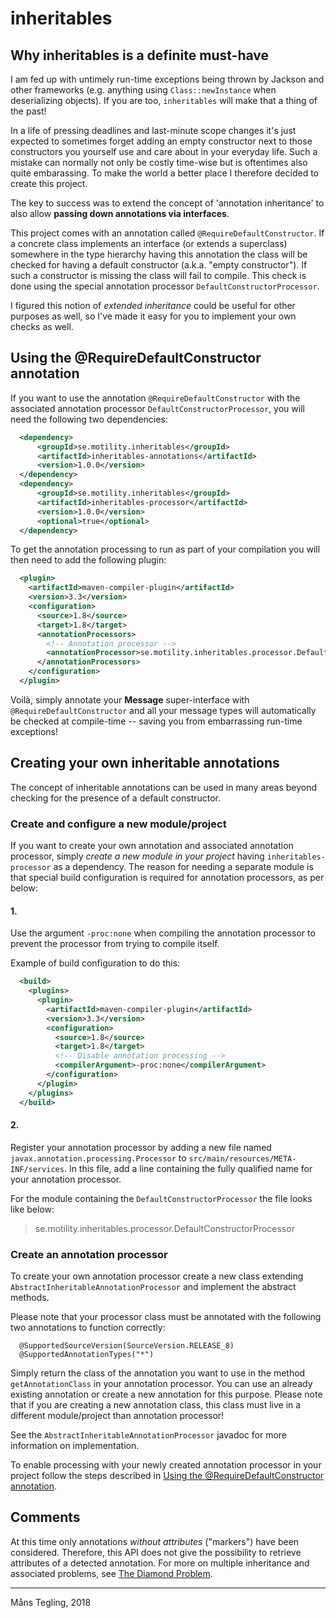 # inheritables



## Why inheritables is a definite must-have

I am fed up with untimely run-time exceptions being thrown by Jackson and other frameworks (e.g. anything using `Class::newInstance` when deserializing objects). If you are too, `inheritables` will make that a thing of the past!

In a life of pressing deadlines and last-minute scope changes it's just expected to sometimes forget adding an empty constructor next to those constructors you yourself use and care about in your everyday life. Such a mistake can normally not only be costly time-wise but is oftentimes also quite embarassing. To make the world a better place I therefore decided to create this project.

The key to success was to extend the concept of 'annotation inheritance' to also allow **passing down annotations via interfaces**. 

This project comes with an annotation called `@RequireDefaultConstructor`. If a concrete class implements an interface (or extends a superclass) somewhere in the type hierarchy having this annotation the class will be checked for having a default constructor (a.k.a. "empty constructor"). If such a constructor is missing the class will fail to compile. This check is done using the special annotation processor `DefaultConstructorProcessor`.

I figured this notion of _extended inheritance_ could be useful for other purposes as well, so I've made it easy for you to implement your own checks as well.



## Using the @RequireDefaultConstructor annotation

If you want to use the annotation `@RequireDefaultConstructor` with the associated annotation processor `DefaultConstructorProcessor`, you will need the following two dependencies:

```xml
  <dependency>
      <groupId>se.motility.inheritables</groupId>
      <artifactId>inheritables-annotations</artifactId>
      <version>1.0.0</version>
  </dependency>
  <dependency>
      <groupId>se.motility.inheritables</groupId>
      <artifactId>inheritables-processor</artifactId>
      <version>1.0.0</version>
      <optional>true</optional>
  </dependency>
```

To get the annotation processing to run as part of your compilation you will then need to add the following plugin:

```xml
  <plugin>
    <artifactId>maven-compiler-plugin</artifactId>
    <version>3.3</version>
    <configuration>
      <source>1.8</source>
      <target>1.8</target>
      <annotationProcessors>
        <!-- Annotation processor -->
        <annotationProcessor>se.motility.inheritables.processor.DefaultConstructorProcessor</annotationProcessor>
      </annotationProcessors>
    </configuration>
  </plugin>
```

Voilà, simply annotate your **Message** super-interface with `@RequireDefaultConstructor` and all your message types will automatically be checked at compile-time -- saving you from embarrassing run-time exceptions!

## Creating your own inheritable annotations

The concept of inheritable annotations can be used in many areas beyond checking for the presence of a default constructor. 

### Create and configure a new module/project

If you want to create your own annotation and associated annotation processor, simply _create a new module in your project_ having `inheritables-processor` as a dependency. The reason for needing a separate module is that special build configuration is required for annotation processors, as per below:

#### 1. 

Use the argument `-proc:none` when compiling the annotation processor to prevent the processor from trying to compile itself.

Example of build configuration to do this:

```xml
  <build>
    <plugins>
      <plugin>
        <artifactId>maven-compiler-plugin</artifactId>
        <version>3.3</version>
        <configuration>
          <source>1.8</source>
          <target>1.8</target>
          <!-- Disable annotation processing -->
          <compilerArgument>-proc:none</compilerArgument>
        </configuration>
      </plugin>
    </plugins>
  </build>
```

#### 2.

Register your annotation processor by adding a new file named `javax.annotation.processing.Processor` to `src/main/resources/META-INF/services`. In this file, add a line containing the fully qualified name for your annotation processor.

For the module containing the `DefaultConstructorProcessor` the file looks like below:


> se.motility.inheritables.processor.DefaultConstructorProcessor



### Create an annotation processor

To create your own annotation processor create a new class extending `AbstractInheritableAnnotationProcessor` and implement the abstract methods. 

Please note that your processor class must be annotated with the following two annotations to function correctly:

```
  @SupportedSourceVersion(SourceVersion.RELEASE_8)
  @SupportedAnnotationTypes("*")
```

Simply return the class of the annotation you want to use in the method `getAnnotationClass` in your annotation processor. You can use an already existing annotation or create a new annotation for this purpose. Please note that if you are creating a new annotation class, this class must live in a different module/project than annotation processor!

See the `AbstractInheritableAnnotationProcessor` javadoc for more information on implementation. 

To enable processing with your newly created annotation processor in your project follow the steps described in [Using the @RequireDefaultConstructor annotation](#using-the-requiredefaultconstructor-annotation).



## Comments

At this time only annotations <i>without attributes</i> ("markers") have been considered. Therefore, this API does not give the possibility to retrieve attributes of a detected annotation. For more on multiple inheritance and associated problems, see [The Diamond Problem](https://en.wikipedia.org/wiki/Multiple_inheritance#The_diamond_problem).

 ----
 
Måns Tegling, 2018

 